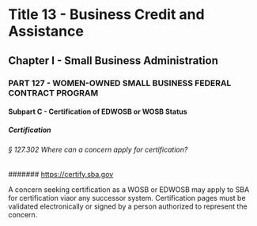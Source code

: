 
# Title 13 - Business Credit and Assistance
## Chapter I - Small Business Administration
### PART 127 - WOMEN-OWNED SMALL BUSINESS FEDERAL CONTRACT PROGRAM
#### Subpart C - Certification of EDWOSB or WOSB Status
##### Certification
###### § 127.302 Where can a concern apply for certification?
####### https://certify.sba.gov

A concern seeking certification as a WOSB or EDWOSB may apply to SBA for certification viaor any successor system. Certification pages must be validated electronically or signed by a person authorized to represent the concern.
